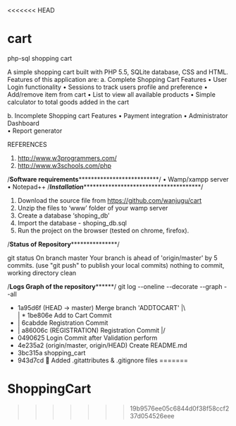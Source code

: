 <<<<<<< HEAD
# cart
php-sql shopping cart

A simple shopping cart built with PHP 5.5, SQLite database, CSS and HTML. Features of this application are:
a.	Complete Shopping Cart Features
•	User Login functionality
•	Sessions to track users profile and preference
•	Add/remove item from cart 
•	List to view all available products
•	Simple calculator to total goods added in the cart

b.	Incomplete Shopping cart Features
•	Payment integration
•	Administrator Dashboard  
•	Report generator

REFERENCES
1.	http://www.w3programmers.com/
2.	http://www.w3schools.com/php

/****************Software requirements******************************************/
•	Wamp/xampp server
•	Notepad++
/***************Installation*****************************************************/


1.	Download the source file from https://github.com/wanjugu/cart
2.	Unzip the files to ‘www’ folder of your wamp server
3.	Create a database ‘shoping_db’
4.	Import the database - shoping_db.sql
5.	Run the project on the browser (tested on chrome, firefox).



/**********************Status of Repository*************************************/

git status
On branch master
Your branch is ahead of 'origin/master' by 5 commits.
  (use "git push" to publish your local commits)
nothing to commit, working directory clean

/**********************Logs Graph of the repository****************************/
git log --oneline --decorate --graph --all
*   1a95d6f (HEAD -> master) Merge branch 'ADDTOCART'
|\  
| * 1be806e Add to Cart Commit
* | 6cabdde Registration Commit
* | a86006c (REGISTRATION) Registration Commit
|/  
* 0490625 Login Commit after Validation perform
* 4e235a2 (origin/master, origin/HEAD) Create README.md
* 3bc315a shopping_cart
* 943d7cd :lollipop: Added .gitattributes & .gitignore files
=======
# ShoppingCart
>>>>>>> 19b9576ee05c6844d0f38f58ccf237d054526eee

